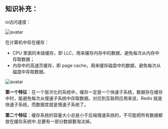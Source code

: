 ## 知识补充：

io访问速度：

![avatar](https://static001.geekbang.org/resource/image/ac/9c/ac80f6e1714f3e1e8eabcfd8da3d689c.jpg)

在计算机中存在缓存：

* CPU 里面的末级缓存，即 LLC，用来缓存内存中的数据，避免每次从内存中存取数据；
* 内存中的高速页缓存，即 page cache，用来缓存磁盘中的数据，避免每次从磁盘中存取数据。

![avatar](https://static001.geekbang.org/resource/image/7d/44/7dyycf727f9396eb9788644474855a44.jpg)

**第一个特征**：在一个层次化的系统中，缓存一定是一个快速子系统，数据存在缓存中时，能避免每次从慢速子系统中存取数据。对应到互联网应用来说，Redis 就是快速子系统，而数据库就是慢速子系统了。

**第二个特征**：缓存系统的容量大小总是小于后端慢速系统的，不可能把所有数据都放在缓存系统中.总要有一部分数据要淘汰掉。